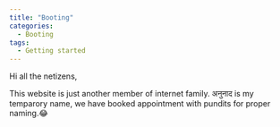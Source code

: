 ```yaml
---
title: "Booting"
categories:
  - Booting
tags:
  - Getting started
---
```


Hi all the netizens,

This website is just another member of internet family. अनुनाद is my temparory name, we have booked appointment with pundits for proper naming.😂


